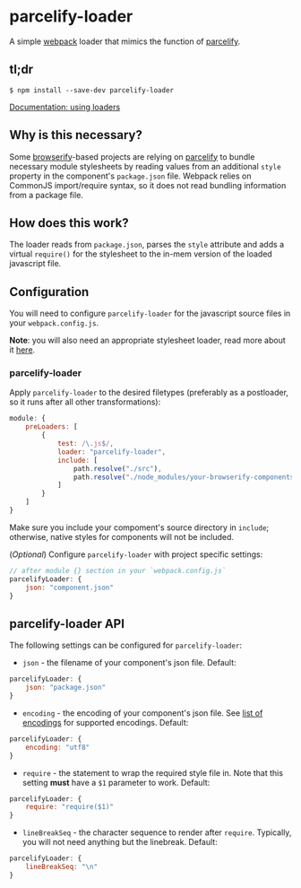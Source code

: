 # parcelify-loader

A simple [webpack](https://github.com/webpack/webpack) loader that mimics
the function of [parcelify](https://github.com/rotundasoftware/parcelify).

## tl;dr

```
$ npm install --save-dev parcelify-loader
```
[Documentation: using loaders](http://webpack.github.io/docs/using-loaders.html)

## Why is this necessary?

Some [browserify](http://browserify.org/)-based projects are relying on 
[parcelify](https://github.com/rotundasoftware/parcelify) to bundle necessary 
module stylesheets by reading values from an additional `style` property in the 
component's `package.json` file. Webpack relies on CommonJS import/require 
syntax, so it does not read bundling information from a package file.

## How does this work?

The loader reads from `package.json`, parses the `style` attribute and adds a 
virtual `require()` for the stylesheet to the in-mem version of the loaded 
javascript file.

## Configuration

You will need to configure `parcelify-loader` for the javascript source files 
in your `webpack.config.js`.

**Note**: you will also need an appropriate stylesheet loader, read more about 
it [here](https://webpack.github.io/docs/stylesheets.html).

### parcelify-loader

Apply `parcelify-loader` to the desired filetypes (preferably as a postloader, 
so it runs after all other transformations):

```javascript
module: {
    preLoaders: [
        {
            test: /\.js$/,
            loader: "parcelify-loader",
            include: [
                path.resolve("./src"),
                path.resolve("./node_modules/your-browserify-components") // e.g.
            ]
        }
    ]
}       
```
Make sure you include your compoment's source directory in `include`; otherwise, 
native styles for components will not be included.

(*Optional*) Configure `parcelify-loader` with project specific settings:

```javascript
// after module {} section in your `webpack.config.js`
parcelifyLoader: {
    json: "component.json"
}
```

## parcelify-loader API

The following settings can be configured for `parcelify-loader`:

* `json` - the filename of your component's json file. Default:
```javascript
parcelifyLoader: {
    json: "package.json"
}
``` 
* `encoding` - the encoding of your component's json file. See 
[list of encodings](https://github.com/nodejs/node/blob/master/lib/buffer.js) 
for supported encodings. Default:
```javascript
parcelifyLoader: {
    encoding: "utf8"
}
``` 
* `require` - the statement to wrap the required style file in. Note that 
this setting **must** have a `$1` parameter to work. Default:
```javascript
parcelifyLoader: {
    require: "require($1)"
}
```
* `lineBreakSeq` - the character sequence to render after `require`. Typically,
you will not need anything but the linebreak. Default:
```javascript
parcelifyLoader: {
    lineBreakSeq: "\n"
}
```
